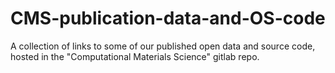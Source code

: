 # CMS-publication-data-and-OS-code
A collection of links to some of our published open data and source code, hosted in the "Computational Materials Science" gitlab repo.
